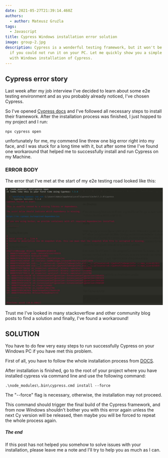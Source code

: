 ```yaml
---
date: 2021-05-27T21:39:14.460Z
authors:
  - author: Mateusz Gruźla
tags:
  - Javascript
title: Cypress Windows installation error solution
image: group-2.jpg
description: Cypress is a wonderful testing framework, but it won't be so useful
  if you could not run it on your PC. Let me quickly show you a simple solution
  with Windows installation of Cypress.
---
```

## Cypress error story

Last week after my job interview I've decided to learn about some e2e testing environment and as you probably already noticed, I've chosen Cypress.

So I've opened [Cypress docs](https://docs.cypress.io/guides/getting-started/installing-cypress#npm-install) and I've followed all necessary steps to install their framework. After the installation process was finished, I just hopped to my project and I run:

```shell
npx cypress open
```

unfortunately for me, my commend line threw one big error right into my face, and I was stuck for a long time with it, but after some time I've found one workaround that helped me to successfully install and run Cypress on my Machine.

### ERROR BODY

The error that I've met at the start of my e2e testing road looked like this:

![Cypress error image](przechwytywanie.jpg "Cypress error image")

Trust me I've looked in many stackoverflow and other community blog posts to find a solution and finally, I've found a workaround! 

## SOLUTION

You have to do few very easy steps to run successfully Cypress on your Windows PC if you have met this problem.

First of all, you have to follow the whole installation process from [DOCS](https://docs.cypress.io/guides/getting-started/installing-cypress#npm-install).

After installation is finished, go to the root of your project where you have installed cypress via command line and use the following command:

```shell
.\node_modules\.bin\cypress.cmd install --force
```

The "--force" flag is necessary, otherwise, the installation may not proceed.

This command should trigger the final build of the Cypress framework, and from now Windows shouldn't bother you with this error again unless the next Cy version will be released, then maybe you will be forced to repeat the whole process again.

##### The end

If this post has not helped you somehow to solve issues with your installation, please leave me a note and I'll try to help you as much as I can.